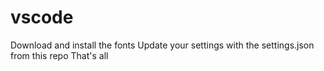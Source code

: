 # vscode

Download and install the fonts
Update your settings with the settings.json from this repo
That's all
